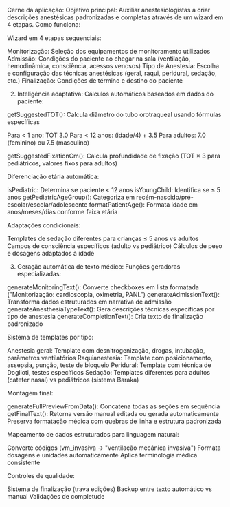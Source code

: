 Cerne da aplicação:
Objetivo principal: Auxiliar anestesiologistas a criar descrições anestésicas padronizadas e completas através de um wizard em 4 etapas.
Como funciona:

Wizard em 4 etapas sequenciais:

Monitorização: Seleção dos equipamentos de monitoramento utilizados
Admissão: Condições do paciente ao chegar na sala (ventilação, hemodinâmica, consciência, acessos venosos)
Tipo de Anestesia: Escolha e configuração das técnicas anestésicas (geral, raqui, peridural, sedação, etc.)
Finalização: Condições de término e destino do paciente

2. Inteligência adaptativa:
Cálculos automáticos baseados em dados do paciente:

getSuggestedTOT(): Calcula diâmetro do tubo orotraqueal usando fórmulas específicas

Para < 1 ano: TOT 3.0
Para < 12 anos: (idade/4) + 3.5
Para adultos: 7.0 (feminino) ou 7.5 (masculino)


getSuggestedFixationCm(): Calcula profundidade de fixação (TOT × 3 para pediátricos, valores fixos para adultos)

Diferenciação etária automática:

isPediatric: Determina se paciente < 12 anos
isYoungChild: Identifica se ≤ 5 anos
getPediatricAgeGroup(): Categoriza em recém-nascido/pré-escolar/escolar/adolescente
formatPatientAge(): Formata idade em anos/meses/dias conforme faixa etária

Adaptações condicionais:

Templates de sedação diferentes para crianças ≤ 5 anos vs adultos
Campos de consciência específicos (adulto vs pediátrico)
Cálculos de peso e dosagens adaptados à idade

3. Geração automática de texto médico:
Funções geradoras especializadas:

generateMonitoringText(): Converte checkboxes em lista formatada ("Monitorização: cardioscopia, oximetria, PANI.")
generateAdmissionText(): Transforma dados estruturados em narrativa de admissão
generateAnesthesiaTypeText(): Gera descrições técnicas específicas por tipo de anestesia
generateCompletionText(): Cria texto de finalização padronizado

Sistema de templates por tipo:

Anestesia geral: Template com desnitrogenização, drogas, intubação, parâmetros ventilatórios
Raquianestesia: Template com posicionamento, assepsia, punção, teste de bloqueio
Peridural: Template com técnica de Doglioti, testes específicos
Sedação: Templates diferentes para adultos (cateter nasal) vs pediátricos (sistema Baraka)

Montagem final:

generateFullPreviewFromData(): Concatena todas as seções em sequência
getFinalText(): Retorna versão manual editada ou gerada automaticamente
Preserva formatação médica com quebras de linha e estrutura padronizada

Mapeamento de dados estruturados para linguagem natural:

Converte códigos (vm_invasiva → "ventilação mecânica invasiva")
Formata dosagens e unidades automaticamente
Aplica terminologia médica consistente

Controles de qualidade:

Sistema de finalização (trava edições)
Backup entre texto automático vs manual
Validações de completude